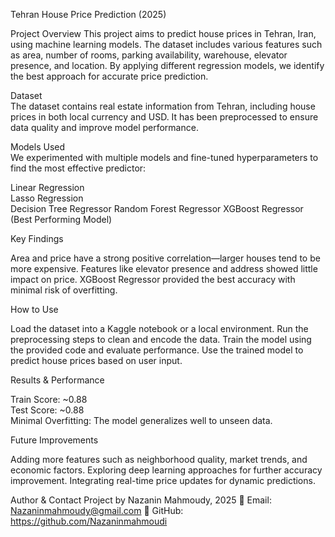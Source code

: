 Tehran House Price Prediction (2025)

Project Overview
This project aims to predict house prices in Tehran, Iran, using machine learning models. The dataset includes various features such as area, number of rooms, parking availability, warehouse, elevator presence, and location. By applying different regression models, we identify the best approach for accurate price prediction.

Dataset    
The dataset contains real estate information from Tehran, including house prices in both local currency and USD. It has been preprocessed to ensure data quality and improve model performance.

Models Used          
We experimented with multiple models and fine-tuned hyperparameters to find the most effective predictor:

Linear Regression    
Lasso Regression    
Decision Tree Regressor
Random Forest Regressor
XGBoost Regressor (Best Performing Model)

Key Findings

Area and price have a strong positive correlation—larger houses tend to be more expensive.
Features like elevator presence and address showed little impact on price.
XGBoost Regressor provided the best accuracy with minimal risk of overfitting.

How to Use

Load the dataset into a Kaggle notebook or a local environment.
Run the preprocessing steps to clean and encode the data.
Train the model using the provided code and evaluate performance.
Use the trained model to predict house prices based on user input.

Results & Performance

Train Score: ~0.88        
Test Score: ~0.88        
Minimal Overfitting: The model generalizes well to unseen data. 

Future Improvements

Adding more features such as neighborhood quality, market trends, and economic factors.
Exploring deep learning approaches for further accuracy improvement.
Integrating real-time price updates for dynamic predictions.

Author & Contact
Project by Nazanin Mahmoudy, 2025
📧 Email: Nazaninmahmoudy@gmail.com
🔗 GitHub: https://github.com/Nazaninmahmoudi
